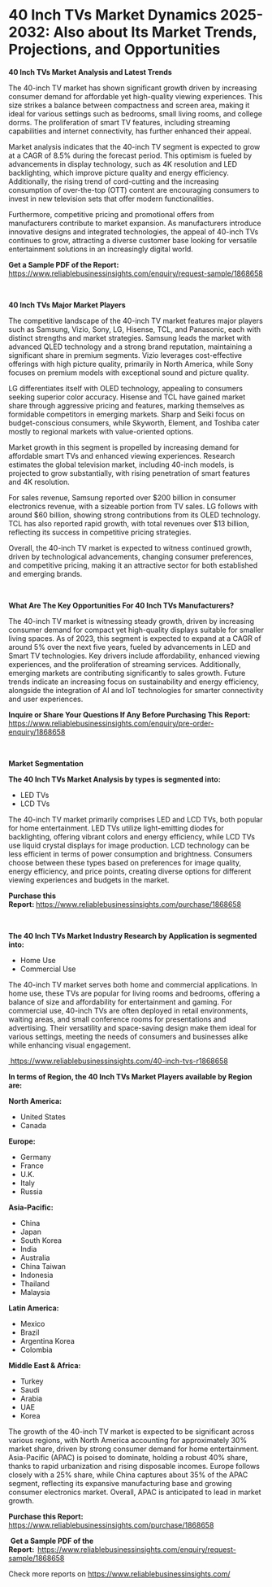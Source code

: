 <p><h1>40 Inch TVs Market Dynamics 2025-2032: Also about Its Market Trends, Projections, and Opportunities</h1></p><p><strong>40 Inch TVs Market Analysis and Latest Trends</strong></p>
<p><p>The 40-inch TV market has shown significant growth driven by increasing consumer demand for affordable yet high-quality viewing experiences. This size strikes a balance between compactness and screen area, making it ideal for various settings such as bedrooms, small living rooms, and college dorms. The proliferation of smart TV features, including streaming capabilities and internet connectivity, has further enhanced their appeal.</p><p>Market analysis indicates that the 40-inch TV segment is expected to grow at a CAGR of 8.5% during the forecast period. This optimism is fueled by advancements in display technology, such as 4K resolution and LED backlighting, which improve picture quality and energy efficiency. Additionally, the rising trend of cord-cutting and the increasing consumption of over-the-top (OTT) content are encouraging consumers to invest in new television sets that offer modern functionalities.</p><p>Furthermore, competitive pricing and promotional offers from manufacturers contribute to market expansion. As manufacturers introduce innovative designs and integrated technologies, the appeal of 40-inch TVs continues to grow, attracting a diverse customer base looking for versatile entertainment solutions in an increasingly digital world.</p></p>
<p><strong>Get a Sample PDF of the Report:&nbsp;</strong> <a href="https://www.reliablebusinessinsights.com/enquiry/request-sample/1868658?utm_campaign=1581&utm_medium=2&utm_source=Github&utm_content=ia&utm_term=05022025&utm_id=40-inch-tvs">https://www.reliablebusinessinsights.com/enquiry/request-sample/1868658</a></p>
<p>&nbsp;</p>
<p><strong>40 Inch TVs Major Market Players</strong></p>
<p><p>The competitive landscape of the 40-inch TV market features major players such as Samsung, Vizio, Sony, LG, Hisense, TCL, and Panasonic, each with distinct strengths and market strategies. Samsung leads the market with advanced QLED technology and a strong brand reputation, maintaining a significant share in premium segments. Vizio leverages cost-effective offerings with high picture quality, primarily in North America, while Sony focuses on premium models with exceptional sound and picture quality. </p><p>LG differentiates itself with OLED technology, appealing to consumers seeking superior color accuracy. Hisense and TCL have gained market share through aggressive pricing and features, marking themselves as formidable competitors in emerging markets. Sharp and Seiki focus on budget-conscious consumers, while Skyworth, Element, and Toshiba cater mostly to regional markets with value-oriented options.</p><p>Market growth in this segment is propelled by increasing demand for affordable smart TVs and enhanced viewing experiences. Research estimates the global television market, including 40-inch models, is projected to grow substantially, with rising penetration of smart features and 4K resolution.</p><p>For sales revenue, Samsung reported over $200 billion in consumer electronics revenue, with a sizeable portion from TV sales. LG follows with around $60 billion, showing strong contributions from its OLED technology. TCL has also reported rapid growth, with total revenues over $13 billion, reflecting its success in competitive pricing strategies.</p><p>Overall, the 40-inch TV market is expected to witness continued growth, driven by technological advancements, changing consumer preferences, and competitive pricing, making it an attractive sector for both established and emerging brands.</p></p>
<p>&nbsp;</p>
<p><strong>What Are The Key Opportunities For 40 Inch TVs Manufacturers?</strong></p>
<p><p>The 40-inch TV market is witnessing steady growth, driven by increasing consumer demand for compact yet high-quality displays suitable for smaller living spaces. As of 2023, this segment is expected to expand at a CAGR of around 5% over the next five years, fueled by advancements in LED and Smart TV technologies. Key drivers include affordability, enhanced viewing experiences, and the proliferation of streaming services. Additionally, emerging markets are contributing significantly to sales growth. Future trends indicate an increasing focus on sustainability and energy efficiency, alongside the integration of AI and IoT technologies for smarter connectivity and user experiences.</p></p>
<p><strong>Inquire or Share Your Questions If Any Before Purchasing This Report:</strong> <a href="https://www.reliablebusinessinsights.com/enquiry/pre-order-enquiry/1868658?utm_campaign=1581&utm_medium=2&utm_source=Github&utm_content=ia&utm_term=05022025&utm_id=40-inch-tvs">https://www.reliablebusinessinsights.com/enquiry/pre-order-enquiry/1868658</a></p>
<p>&nbsp;</p>
<p><strong>Market Segmentation</strong></p>
<p><strong>The 40 Inch TVs Market Analysis by types is segmented into:</strong></p>
<p><ul><li>LED TVs</li><li>LCD TVs</li></ul></p>
<p><p>The 40-inch TV market primarily comprises LED and LCD TVs, both popular for home entertainment. LED TVs utilize light-emitting diodes for backlighting, offering vibrant colors and energy efficiency, while LCD TVs use liquid crystal displays for image production. LCD technology can be less efficient in terms of power consumption and brightness. Consumers choose between these types based on preferences for image quality, energy efficiency, and price points, creating diverse options for different viewing experiences and budgets in the market.</p></p>
<p><strong>Purchase this Report:&nbsp;</strong><a href="https://www.reliablebusinessinsights.com/purchase/1868658?utm_campaign=1581&utm_medium=2&utm_source=Github&utm_content=ia&utm_term=05022025&utm_id=40-inch-tvs">https://www.reliablebusinessinsights.com/purchase/1868658</a></p>
<p>&nbsp;</p>
<p><strong>The 40 Inch TVs Market Industry Research by Application is segmented into:</strong></p>
<p><ul><li>Home Use</li><li>Commercial Use</li></ul></p>
<p><p>The 40-inch TV market serves both home and commercial applications. In home use, these TVs are popular for living rooms and bedrooms, offering a balance of size and affordability for entertainment and gaming. For commercial use, 40-inch TVs are often deployed in retail environments, waiting areas, and small conference rooms for presentations and advertising. Their versatility and space-saving design make them ideal for various settings, meeting the needs of consumers and businesses alike while enhancing visual engagement.</p></p>
<p><a href="https://www.reliablebusinessinsights.com/40-inch-tvs-r1868658?utm_campaign=1581&utm_medium=2&utm_source=Github&utm_content=ia&utm_term=05022025&utm_id=40-inch-tvs">&nbsp;https://www.reliablebusinessinsights.com/40-inch-tvs-r1868658</a></p>
<p><strong>In terms of Region, the 40 Inch TVs Market Players available by Region are:</strong></p>
<p>
    <p> <strong> North America: </strong>
        <ul>
            <li>United States</li>
            <li>Canada</li>
        </ul>
        </p> 
    <p> <strong> Europe: </strong>
        <ul>
            <li>Germany</li>
            <li>France</li>
            <li>U.K.</li>
            <li>Italy</li>
            <li>Russia</li>
        </ul>
        </p> 
    <p> <strong> Asia-Pacific: </strong>
        <ul>
            <li>China</li>
            <li>Japan</li>
            <li>South Korea</li>
            <li>India</li>
            <li>Australia</li>
            <li>China Taiwan</li>
            <li>Indonesia</li>
            <li>Thailand</li>
            <li>Malaysia</li>
        </ul>
        </p> 
    <p> <strong> Latin America: </strong>
        <ul>
            <li>Mexico</li>
            <li>Brazil</li>
            <li>Argentina Korea</li>
            <li>Colombia</li>
        </ul>
        </p> 
    <p> <strong> Middle East & Africa: </strong>
        <ul>
            <li>Turkey</li>
            <li>Saudi</li>
            <li>Arabia</li>
            <li>UAE</li>
            <li>Korea</li>
        </ul>
    </p>
    </p>
<p><p>The growth of the 40-inch TV market is expected to be significant across various regions, with North America accounting for approximately 30% market share, driven by strong consumer demand for home entertainment. Asia-Pacific (APAC) is poised to dominate, holding a robust 40% share, thanks to rapid urbanization and rising disposable incomes. Europe follows closely with a 25% share, while China captures about 35% of the APAC segment, reflecting its expansive manufacturing base and growing consumer electronics market. Overall, APAC is anticipated to lead in market growth.</p></p>
<p><strong>Purchase this Report: </strong><a href="https://www.reliablebusinessinsights.com/purchase/1868658?utm_campaign=1581&utm_medium=2&utm_source=Github&utm_content=ia&utm_term=05022025&utm_id=40-inch-tvs">https://www.reliablebusinessinsights.com/purchase/1868658</a></p>
<p>&nbsp;<strong>Get a Sample PDF of the Report:&nbsp;&nbsp;</strong><a href="https://www.reliablebusinessinsights.com/enquiry/request-sample/1868658?utm_campaign=1581&utm_medium=2&utm_source=Github&utm_content=ia&utm_term=05022025&utm_id=40-inch-tvs">https://www.reliablebusinessinsights.com/enquiry/request-sample/1868658</a></p>
<p><strong></strong></p>
<p>Check more reports on <a href="https://www.reliablebusinessinsights.com/?utm_campaign=1581&utm_medium=2&utm_source=Github&utm_content=ia&utm_term=05022025&utm_id=40-inch-tvs">https://www.reliablebusinessinsights.com/</a></p>